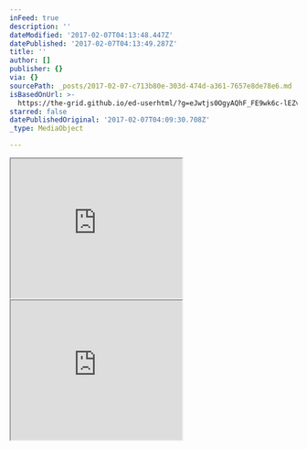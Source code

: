 ```yaml
---
inFeed: true
description: ''
dateModified: '2017-02-07T04:13:48.447Z'
datePublished: '2017-02-07T04:13:49.287Z'
title: ''
author: []
publisher: {}
via: {}
sourcePath: _posts/2017-02-07-c713b80e-303d-474d-a361-7657e8de78e6.md
isBasedOnUrl: >-
  https://the-grid.github.io/ed-userhtml/?g=eJwtjs0OgyAQhF_FE9wk6c-lEZv4DH2BFbYFq0LZRevbV0MvM5kvk8k0ZJKPXPEWUUvGL6sBFihUVpSMlo453pSa0HqoKYLxMNYmTGrFfvX2hUyquFrO6l8ooB7oPvpeX4XztOsnY8YjhZxIny4CEmtOGQU7nPBxvLD49DPaQrSF9BbkwtrlrcvMYdb7OGwk20aVm-0P_INIeA
starred: false
datePublishedOriginal: '2017-02-07T04:09:30.708Z'
_type: MediaObject

---
```

<iframe src="https://the-grid.github.io/ed-userhtml/?g=eJwtjk1uhDAMRvc9BSuygnQgMwwVodKcoRdwElMy5a-JA-X2BWU2tvz06fNrvHZ2oYT2BSUj_CP-hBUiZYl3WrKeaPngfERjIfcLaAtDrueRb6g2a76RPI-bryV_BSLIn_5zsEpe0976Y_4GDHhec3BeFiIFR5JcwJR6HPHrtDDY2QlNJNKA-0l9P2-PsD8C0TzJoxx2z9qGR832rTF2TfQA3kv2-p9Fgcwc1hrIzlNWFaKqsuJaAmBZ34VQcBHdpa66StXmvbwpFFBgfUO8a3X2H7XtP97SZXo" height="244" style=""></iframe>

<iframe src="https://the-grid.github.io/ed-userhtml/?g=eJwNzFEKgCAMANCr9OeXVLpagnWX6WYMogKlrl_vAC-yPl0-qNbV1Juy0mFf5V2aZWHN1PQ6LTpAtG7yROLDApBohDIGLJgCD35OAuQkzCJLTmaL_d9uH4ncHPk" height="244" style=""></iframe>